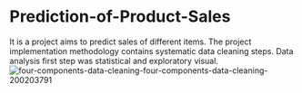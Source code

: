 # Prediction-of-Product-Sales
It is a project aims to predict sales of different items.
The project implementation methodology contains systematic data cleaning steps.
Data analysis first step was statistical and exploratory visual. 
![four-components-data-cleaning-four-components-data-cleaning-200203791](https://github.com/MoAlsayed/Prediction-of-Product-Sales/assets/144434790/77a2d0f2-0bc9-4864-a646-c7c62c4c9532)

